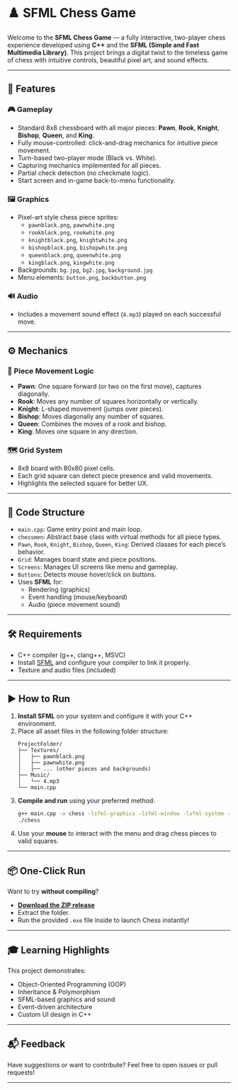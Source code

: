 # ♟️ SFML Chess Game

Welcome to the **SFML Chess Game** — a fully interactive, two-player chess experience developed using **C++** and the **SFML (Simple and Fast Multimedia Library)**. This project brings a digital twist to the timeless game of chess with intuitive controls, beautiful pixel art, and sound effects.


---

## 🚀 Features

### 🎮 Gameplay
- Standard 8x8 chessboard with all major pieces: **Pawn**, **Rook**, **Knight**, **Bishop**, **Queen**, and **King**.
- Fully mouse-controlled: click-and-drag mechanics for intuitive piece movement.
- Turn-based two-player mode (Black vs. White).
- Capturing mechanics implemented for all pieces.
- Partial check detection (no checkmate logic).
- Start screen and in-game back-to-menu functionality.

### 🖼️ Graphics
- Pixel-art style chess piece sprites:
  - `pawnblack.png`, `pawnwhite.png`
  - `rookblack.png`, `rookwhite.png`
  - `knightblack.png`, `knightwhite.png`
  - `bishopblack.png`, `bishopwhite.png`
  - `queenblack.png`, `queenwhite.png`
  - `kingblack.png`, `kingwhite.png`
- Backgrounds: `bg.jpg`, `bg2.jpg`, `background.jpg`
- Menu elements: `button.png`, `backbutton.png`

### 🔊 Audio
- Includes a movement sound effect (`4.mp3`) played on each successful move.

---

## ⚙️ Mechanics

### 🧠 Piece Movement Logic
- **Pawn**: One square forward (or two on the first move), captures diagonally.
- **Rook**: Moves any number of squares horizontally or vertically.
- **Knight**: L-shaped movement (jumps over pieces).
- **Bishop**: Moves diagonally any number of squares.
- **Queen**: Combines the moves of a rook and bishop.
- **King**: Moves one square in any direction.

### 🗺️ Grid System
- 8x8 board with 80x80 pixel cells.
- Each grid square can detect piece presence and valid movements.
- Highlights the selected square for better UX.

---

## 🧱 Code Structure

- `main.cpp`: Game entry point and main loop.
- `chessmen`: Abstract base class with virtual methods for all piece types.
- `Pawn`, `Rook`, `Knight`, `Bishop`, `Queen`, `King`: Derived classes for each piece’s behavior.
- `Grid`: Manages board state and piece positions.
- `Screens`: Manages UI screens like menu and gameplay.
- `Buttons`: Detects mouse hover/click on buttons.
- Uses **SFML** for:
  - Rendering (graphics)
  - Event handling (mouse/keyboard)
  - Audio (piece movement sound)

---

## 🛠️ Requirements

- C++ compiler (g++, clang++, MSVC)
- Install [SFML](https://www.sfml-dev.org/download.php) and configure your compiler to link it properly.
- Texture and audio files (included)
---

## ▶️ How to Run

1. **Install SFML** on your system and configure it with your C++ environment.
2. Place all asset files in the following folder structure:
    ```
    ProjectFolder/
    ├── Textures/
    │   ├── pawnblack.png
    │   ├── pawnwhite.png
    │   ├── ... (other pieces and backgrounds)
    ├── Music/
    │   └── 4.mp3
    └── main.cpp
    ```
3. **Compile and run** using your preferred method:
    ```bash
    g++ main.cpp -o chess -lsfml-graphics -lsfml-window -lsfml-system -lsfml-audio
    ./chess
    ```
4. Use your **mouse** to interact with the menu and drag chess pieces to valid squares.

---

## 📦 One-Click Run
Want to try **without compiling**?

- [**Download the ZIP release**](https://github.com/Musab-Farooq/Chess/blob/main/Chess.zip)  
- Extract the folder.
- Run the provided `.exe` file inside to launch Chess instantly!


---

## 🎓 Learning Highlights

This project demonstrates:
- Object-Oriented Programming (OOP)
- Inheritance & Polymorphism
- SFML-based graphics and sound
- Event-driven architecture
- Custom UI design in C++

---


## 📬 Feedback

Have suggestions or want to contribute? Feel free to open issues or pull requests!

---
